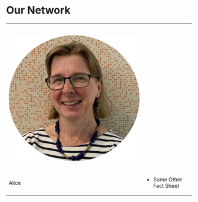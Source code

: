 # Our Network

<table border="0">
 <tr>
    <td><h2><img src="https://github.com/ANUStatSupportoNline/ANUStatSupportoNline.github.io/blob/main/Images/Alice.jpg"></h2></td>
    <td><h2></h2></td>
 </tr>
 <tr>
    <td>
     Alice
    </td>
    <td>
        <ul>
            <li>Some Other Fact Sheet</li>
        </ul>
    </td>
 </tr>
</table>
